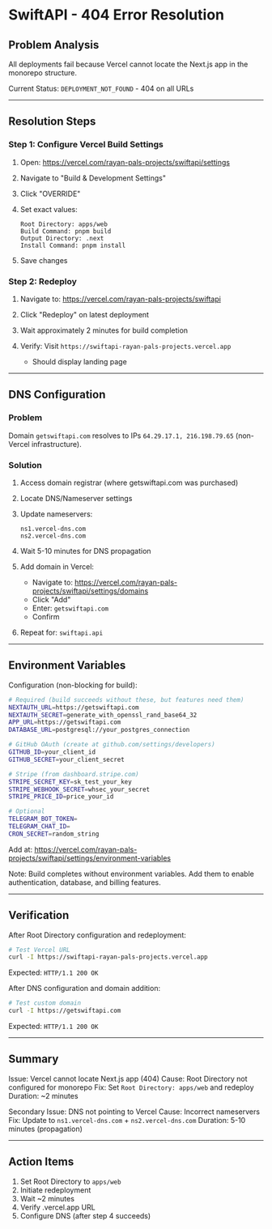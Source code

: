 # SwiftAPI - 404 Error Resolution

## Problem Analysis

All deployments fail because Vercel cannot locate the Next.js app in the monorepo structure.

Current Status: `DEPLOYMENT_NOT_FOUND` - 404 on all URLs

---

## Resolution Steps

### Step 1: Configure Vercel Build Settings

1. Open: https://vercel.com/rayan-pals-projects/swiftapi/settings

2. Navigate to "Build & Development Settings"

3. Click "OVERRIDE"

4. Set exact values:
   ```
   Root Directory: apps/web
   Build Command: pnpm build
   Output Directory: .next
   Install Command: pnpm install
   ```

5. Save changes

### Step 2: Redeploy

1. Navigate to: https://vercel.com/rayan-pals-projects/swiftapi

2. Click "Redeploy" on latest deployment

3. Wait approximately 2 minutes for build completion

4. Verify: Visit `https://swiftapi-rayan-pals-projects.vercel.app`
   - Should display landing page

---

## DNS Configuration

### Problem
Domain `getswiftapi.com` resolves to IPs `64.29.17.1, 216.198.79.65` (non-Vercel infrastructure).

### Solution

1. Access domain registrar (where getswiftapi.com was purchased)

2. Locate DNS/Nameserver settings

3. Update nameservers:
   ```
   ns1.vercel-dns.com
   ns2.vercel-dns.com
   ```

4. Wait 5-10 minutes for DNS propagation

5. Add domain in Vercel:
   - Navigate to: https://vercel.com/rayan-pals-projects/swiftapi/settings/domains
   - Click "Add"
   - Enter: `getswiftapi.com`
   - Confirm

6. Repeat for: `swiftapi.api`

---

## Environment Variables

Configuration (non-blocking for build):

```bash
# Required (build succeeds without these, but features need them)
NEXTAUTH_URL=https://getswiftapi.com
NEXTAUTH_SECRET=generate_with_openssl_rand_base64_32
APP_URL=https://getswiftapi.com
DATABASE_URL=postgresql://your_postgres_connection

# GitHub OAuth (create at github.com/settings/developers)
GITHUB_ID=your_client_id
GITHUB_SECRET=your_client_secret

# Stripe (from dashboard.stripe.com)
STRIPE_SECRET_KEY=sk_test_your_key
STRIPE_WEBHOOK_SECRET=whsec_your_secret
STRIPE_PRICE_ID=price_your_id

# Optional
TELEGRAM_BOT_TOKEN=
TELEGRAM_CHAT_ID=
CRON_SECRET=random_string
```

Add at: https://vercel.com/rayan-pals-projects/swiftapi/settings/environment-variables

Note: Build completes without environment variables. Add them to enable authentication, database, and billing features.

---

## Verification

After Root Directory configuration and redeployment:

```bash
# Test Vercel URL
curl -I https://swiftapi-rayan-pals-projects.vercel.app
```

Expected: `HTTP/1.1 200 OK`

After DNS configuration and domain addition:

```bash
# Test custom domain
curl -I https://getswiftapi.com
```

Expected: `HTTP/1.1 200 OK`

---

## Summary

Issue: Vercel cannot locate Next.js app (404)
Cause: Root Directory not configured for monorepo
Fix: Set `Root Directory: apps/web` and redeploy
Duration: ~2 minutes

Secondary Issue: DNS not pointing to Vercel
Cause: Incorrect nameservers
Fix: Update to `ns1.vercel-dns.com` + `ns2.vercel-dns.com`
Duration: 5-10 minutes (propagation)

---

## Action Items

1. Set Root Directory to `apps/web`
2. Initiate redeployment
3. Wait ~2 minutes
4. Verify .vercel.app URL
5. Configure DNS (after step 4 succeeds)
